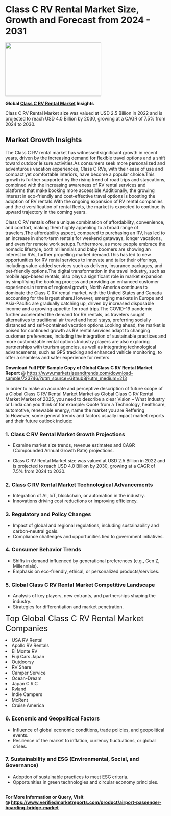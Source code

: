 <H1>Class C RV Rental Market Size, Growth and Forecast from 2024 - 2031</H1><img class="aligncenter size-medium wp-image-584254" src="https://thirdeyenews.in/wp-content/uploads/2024/09/Global-Market-Research-300x168.jpeg" alt="" width="300" height="168" /><p><strong>Global&nbsp;<a href="https://www.marketsizeandtrends.com/download-sample/723746/?utm_source=Github8j?utm_medium=213">Class C RV Rental Market</a> Insights</strong></p><p>Class C RV Rental Market size was valued at USD 2.5 Billion in 2022 and is projected to reach USD 4.0 Billion by 2030, growing at a CAGR of 7.5% from 2024 to 2030.</p><p><h2>Market Growth Insights</h2> <p>The Class C RV rental market has witnessed significant growth in recent years, driven by the increasing demand for flexible travel options and a shift toward outdoor leisure activities.As consumers seek more personalized and adventurous vacation experiences, Class C RVs, with their ease of use and compact yet comfortable interiors, have become a popular choice.This growth is further supported by the rising trend of road trips and staycations, combined with the increasing awareness of RV rental services and platforms that make booking more accessible.Additionally, the growing interest in eco-friendly and cost-effective travel options is boosting the adoption of RV rentals.With the ongoing expansion of RV rental companies and the diversification of rental fleets, the market is expected to continue its upward trajectory in the coming years.</p> <p>Class C RV rentals offer a unique combination of affordability, convenience, and comfort, making them highly appealing to a broad range of travelers.The affordability aspect, compared to purchasing an RV, has led to an increase in short-term rentals for weekend getaways, longer vacations, and even for remote work setups.Furthermore, as more people embrace the nomadic lifestyle, both millennials and baby boomers are showing an interest in RVs, further propelling market demand.This has led to new opportunities for RV rental services to innovate and tailor their offerings, including value-added services such as delivery, insurance packages, and pet-friendly options.The digital transformation in the travel industry, such as mobile app-based rentals, also plays a significant role in market expansion by simplifying the booking process and providing an enhanced customer experience.In terms of regional growth, North America continues to dominate the Class C RV rental market, with the United States and Canada accounting for the largest share.However, emerging markets in Europe and Asia-Pacific are gradually catching up, driven by increased disposable income and a growing appetite for road trips.The COVID-19 pandemic further accelerated the demand for RV rentals, as travelers sought alternatives to traditional air travel and hotel stays, preferring socially distanced and self-contained vacation options.Looking ahead, the market is poised for continued growth as RV rental services adapt to changing customer preferences, including the integration of sustainable practices and more customizable rental options.Industry players are also exploring partnerships with tourism agencies, as well as integrating technological advancements, such as GPS tracking and enhanced vehicle monitoring, to offer a seamless and safer experience for renters.</p> <p><span class=""><strong>Download Full PDF Sample Copy of Global Class C RV Rental Market Report</strong> @ <a href="https://www.marketsizeandtrends.com/download-sample/723746/?utm_source=Github8j?utm_medium=213" target="_blank">https://www.marketsizeandtrends.com/download-sample/723746/?utm_source=Github8j?utm_medium=213</a></span></p><p>In order to make an accurate and perceptive description of future scope of a Global&nbsp;Class C RV Rental Market Market as Global&nbsp;Class C RV Rental Market Market of 2025, you need to describe a clear Vision &ndash; What Industry or Linda can you think of for example: Quote from a Technology, healthcare, automotive, renewable energy, name the market you are Reffering to.However, some general trends and factors usually impact market reports and their future outlook include:</p><h3>1.&nbsp;<strong>Class C RV Rental Market Growth Projections</strong></h3><ul><li>Examine market size trends, revenue estimates and CAGR (Compounded Annual Growth Rate) projections.</li><li><p>Class C RV Rental Market size was valued at USD 2.5 Billion in 2022 and is projected to reach USD 4.0 Billion by 2030, growing at a CAGR of 7.5% from 2024 to 2030.</p></li></ul><h3>2.&nbsp;<strong>Class C RV Rental Market Technological Advancements</strong></h3><ul><li>Integration of AI, IoT, blockchain, or automation in the industry.</li><li>Innovations driving cost reductions or improving efficiency.</li></ul><h3>3.&nbsp;<strong>Regulatory and Policy Changes</strong></h3><ul><li>Impact of global and regional regulations, including sustainability and carbon-neutral goals.</li><li>Compliance challenges and opportunities tied to government initiatives.</li></ul><h3>4.&nbsp;<strong>Consumer Behavior Trends</strong></h3><ul><li>Shifts in demand influenced by generational preferences (e.g., Gen Z, Millennials).</li><li>Emphasis on eco-friendly, ethical, or personalized products/services.</li></ul><h3>5.&nbsp;<strong>Global Class C RV Rental Market Competitive Landscape</strong></h3><ul><li>Analysis of key players, new entrants, and partnerships shaping the industry.</li><li>Strategies for differentiation and market penetration.</li></ul><p data-pm-slice="1 1 []"><span style="color: inherit; font-family: inherit; font-size: 25px;">Top Global Class C RV Rental Market Companies</span></p><div class="" data-test-id=""><p><li>USA RV Rental</li><li> Apollo RV Rentals</li><li> EI Monte RV</li><li> Fuji Cars Japan</li><li> Outdoorsy</li><li> RV Share</li><li> Camper Service</li><li> Ocean-Dream</li><li> Japan C.R.C</li><li> Rvland</li><li> Indie Campers</li><li> McRent</li><li> Cruise America</li></p></div><h3>6.&nbsp;<strong>Economic and Geopolitical Factors</strong></h3><ul><li>Influence of global economic conditions, trade policies, and geopolitical events.</li><li>Resilience of the market to inflation, currency fluctuations, or global crises.</li></ul><h3>7.&nbsp;<strong>Sustainability and ESG (Environmental, Social, and Governance)</strong></h3><ul><li>Adoption of sustainable practices to meet ESG criteria.</li><li>Opportunities in green technologies and circular economy principles.</li></ul><h2><strong style="font-size: 14px;">For More Information or Query, Visit @&nbsp;</strong><a style="background-color: #ffffff; font-size: 14px;" href="https://www.marketsizeandtrends.com/report/class-c-rv-rental-market/" target="_blank">https://www.verifiedmarketreports.com/product/airport-passenger-boarding-bridge-market</a></h2>